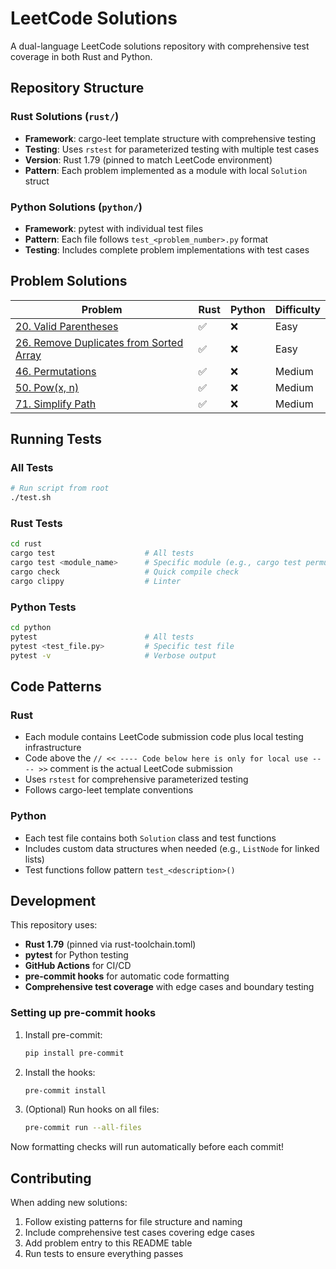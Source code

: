 # LeetCode Solutions

A dual-language LeetCode solutions repository with comprehensive test coverage in both Rust and Python.

## Repository Structure

### Rust Solutions (`rust/`)
- **Framework**: cargo-leet template structure with comprehensive testing
- **Testing**: Uses `rstest` for parameterized testing with multiple test cases
- **Version**: Rust 1.79 (pinned to match LeetCode environment)
- **Pattern**: Each problem implemented as a module with local `Solution` struct

### Python Solutions (`python/`)  
- **Framework**: pytest with individual test files
- **Pattern**: Each file follows `test_<problem_number>.py` format
- **Testing**: Includes complete problem implementations with test cases

## Problem Solutions

| Problem | Rust | Python | Difficulty |
|---------|------|--------|------------|
| [20. Valid Parentheses](https://leetcode.com/problems/valid-parentheses) | ✅ | ❌ | Easy |
| [26. Remove Duplicates from Sorted Array](https://leetcode.com/problems/remove-duplicates-from-sorted-array) | ✅ | ❌ | Easy |
| [46. Permutations](https://leetcode.com/problems/permutations) | ✅ | ❌ | Medium |
| [50. Pow(x, n)](https://leetcode.com/problems/powx-n) | ✅ | ❌ | Medium |
| [71. Simplify Path](https://leetcode.com/problems/simplify-path) | ✅ | ❌ | Medium |

## Running Tests

### All Tests
```bash
# Run script from root
./test.sh
```

### Rust Tests
```bash
cd rust
cargo test                    # All tests
cargo test <module_name>      # Specific module (e.g., cargo test permutations)
cargo check                   # Quick compile check
cargo clippy                  # Linter
```

### Python Tests  
```bash
cd python
pytest                        # All tests
pytest <test_file.py>         # Specific test file
pytest -v                     # Verbose output
```

## Code Patterns

### Rust
- Each module contains LeetCode submission code plus local testing infrastructure
- Code above the `// << ---- Code below here is only for local use ---- >>` comment is the actual LeetCode submission
- Uses `rstest` for comprehensive parameterized testing
- Follows cargo-leet template conventions

### Python
- Each test file contains both `Solution` class and test functions
- Includes custom data structures when needed (e.g., `ListNode` for linked lists)
- Test functions follow pattern `test_<description>()`

## Development

This repository uses:
- **Rust 1.79** (pinned via rust-toolchain.toml)
- **pytest** for Python testing
- **GitHub Actions** for CI/CD
- **pre-commit hooks** for automatic code formatting
- **Comprehensive test coverage** with edge cases and boundary testing

### Setting up pre-commit hooks

1. Install pre-commit:
   ```bash
   pip install pre-commit
   ```

2. Install the hooks:
   ```bash
   pre-commit install
   ```

3. (Optional) Run hooks on all files:
   ```bash
   pre-commit run --all-files
   ```

Now formatting checks will run automatically before each commit!

## Contributing

When adding new solutions:
1. Follow existing patterns for file structure and naming
2. Include comprehensive test cases covering edge cases
3. Add problem entry to this README table
4. Run tests to ensure everything passes